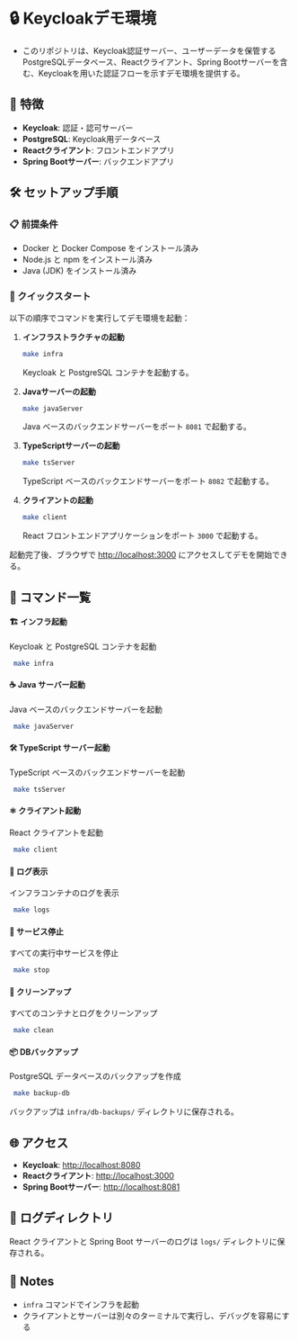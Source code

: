 # 🔒 Keycloakデモ環境

- このリポジトリは、Keycloak認証サーバー、ユーザーデータを保管するPostgreSQLデータベース、Reactクライアント、Spring Bootサーバーを含む、Keycloakを用いた認証フローを示すデモ環境を提供する。

## 🌟 特徴
- **Keycloak**: 認証・認可サーバー
- **PostgreSQL**: Keycloak用データベース
- **Reactクライアント**: フロントエンドアプリ
- **Spring Bootサーバー**: バックエンドアプリ

## 🛠️ セットアップ手順

### 📋 前提条件
- Docker と Docker Compose をインストール済み
- Node.js と npm をインストール済み
- Java (JDK) をインストール済み

### 🚀 クイックスタート

以下の順序でコマンドを実行してデモ環境を起動：

1. **インフラストラクチャの起動**
   ```bash
   make infra
   ```
   Keycloak と PostgreSQL コンテナを起動する。

2. **Javaサーバーの起動**
   ```bash
   make javaServer
   ```
   Java ベースのバックエンドサーバーをポート `8081` で起動する。

3. **TypeScriptサーバーの起動**
   ```bash
   make tsServer
   ```
   TypeScript ベースのバックエンドサーバーをポート `8082` で起動する。

4. **クライアントの起動**
   ```bash
   make client
   ```
   React フロントエンドアプリケーションをポート `3000` で起動する。

起動完了後、ブラウザで [http://localhost:3000](http://localhost:3000) にアクセスしてデモを開始できる。

## 🔧 コマンド一覧

#### 🏗️ インフラ起動
Keycloak と PostgreSQL コンテナを起動
```bash
 make infra
```

#### ☕ Java サーバー起動
Java ベースのバックエンドサーバーを起動
```bash
 make javaServer
```

#### 🛠 TypeScript サーバー起動
TypeScript ベースのバックエンドサーバーを起動
```bash
 make tsServer
```

#### ⚛️ クライアント起動
React クライアントを起動
```bash
 make client
```

#### 📜 ログ表示
インフラコンテナのログを表示
```bash
 make logs
```

#### 🛑 サービス停止
すべての実行中サービスを停止
```bash
 make stop
```

#### 🧹 クリーンアップ
すべてのコンテナとログをクリーンアップ
```bash
 make clean
```

#### 📦 DBバックアップ
PostgreSQL データベースのバックアップを作成
```bash
 make backup-db
```
バックアップは `infra/db-backups/` ディレクトリに保存される。

## 🌐 アクセス
- **Keycloak**: [http://localhost:8080](http://localhost:8080)
- **Reactクライアント**: [http://localhost:3000](http://localhost:3000)
- **Spring Bootサーバー**: [http://localhost:8081](http://localhost:8081)

## 📂 ログディレクトリ
React クライアントと Spring Boot サーバーのログは `logs/` ディレクトリに保存される。

## 📝 Notes
- `infra` コマンドでインフラを起動
- クライアントとサーバーは別々のターミナルで実行し、デバッグを容易にする
